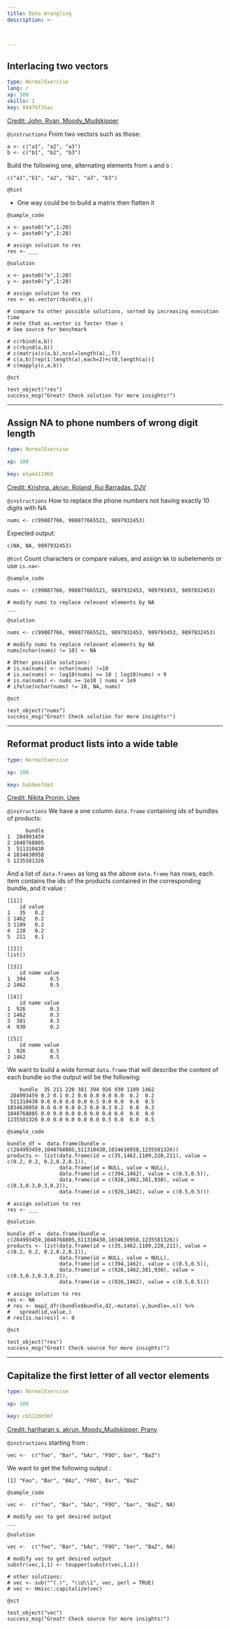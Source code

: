 ```yaml
---
title: Data Wrangling
description: >-
  


---
```

## Interlacing two vectors

```yaml
type: NormalExercise
lang: r
xp: 100
skills: 1
key: 04476f35ac
```

[Credit: John, Ryan, Moody_Mudskipper][1]

[1]: https://stackoverflow.com/questions/50516915/interlacing-two-vectors/50517503

`@instructions`
From two vectors such as those:

    a <- c("a1", "a2", "a3")
    b <- c("b1", "b2", "b3")

Build the following one, alternating elements from `a` and `b` :

    c("a1","b1", "a2", "b2", "a3", "b3")

`@hint`
- One way could be to build a matrix then flatten it


`@sample_code`
```{r}
x <- paste0("x",1:20)
y <- paste0("y",1:20)

# assign solution to res
res <- ___
```
`@solution`
```{r}
x <- paste0("x",1:20)
y <- paste0("y",1:20)

# assign solution to res
res <- as.vector(rbind(x,y))

# compare to other possible solutions, sorted by increasing execution time
# note that as.vector is faster than c
# See source for benchmark

# c(rbind(a,b))
# c(rbind(a,b))
# c(matrix(c(a,b),ncol=length(a),,T))
# c(a,b)[rep(1:length(a),each=2)+c(0,length(a))]
# c(mapply(c,a,b))
```
`@sct`
```{r}
test_object("res")
success_msg("Great! Check solution for more insights!")
```





---
## Assign NA to phone numbers of wrong digit length

```yaml
type: NormalExercise

xp: 100

key: e5a4411969
```

[Credit: Krishna, akrun, Roland, Rui Barradas, DJV][1]

[1]: https://stackoverflow.com/questions/50501950/replace-the-phone-numbers-not-having-exactly-10-digits

`@instructions`
How to replace the phone numbers not having exactly 10 digits with NA

    nums <- c(99887766, 998877665521, 9897932453)

Expected output:

    c(NA, NA, 9897932453)

`@hint`
Count characters or compare values, and assign `NA` to subelements or use `is.na<-`


`@sample_code`
```{r}
nums <- c(99887766, 998877665521, 9897932453, 989793453, 9897832453)

# modify nums to replace relevant elements by NA
___
```
`@solution`
```{r}
nums <- c(99887766, 998877665521, 9897932453, 989793453, 9897832453)

# modify nums to replace relevant elements by NA
nums[nchar(nums) != 10] <- NA

# Other possible solutions:
# is.na(nums) <- nchar(nums) !=10
# is.na(nums) <- log10(nums) >= 10 | log10(nums) < 9
# is.na(nums) <- nums >= 1e10 | nums < 1e9
# ifelse(nchar(nums) != 10, NA, nums)
```
`@sct`
```{r}
test_object("nums")
success_msg("Great! Check solution for more insights!")
```





---
## Reformat product lists into a wide table

```yaml
type: NormalExercise

xp: 100

key: bab9ee7da3
```

[Credit: Nikita Pronin,  Uwe][1]

[1]: https://stackoverflow.com/questions/50464389/make-a-named-table-from-list-of-dataframes

`@instructions`
We have a one column `data.frame` containing ids of bundles of products:

          bundle
    1  284993459
    2 1048768805
    3  511310430
    4 1034630958
    5 1235581326

And a list of `data.frames` as long as the above `data.frame` has rows, each item contains the ids of the products contained in the corresponding bundle, and it value :

    [[1]]
        id value
    1   35   0.2
    2 1462   0.2
    3 1109   0.2
    4  220   0.2
    5  211   0.1
    
    [[2]]
    list()
    
    [[3]]
        id name value
    1  394        0.5
    2 1462        0.5
    
    [[4]]
        id name value
    1  926        0.3
    2 1462        0.3
    3  381        0.3
    4  930        0.2
    
    [[5]]
        id name value
    1  926        0.5
    2 1462        0.5
    

We want to build a wide format `data.frame` that will describe the content of each bundle so the output will be the following:

        bundle  35 211 220 381 394 926 930 1109 1462
     284993459 0.2 0.1 0.2 0.0 0.0 0.0 0.0  0.2  0.2
     511310430 0.0 0.0 0.0 0.0 0.5 0.0 0.0  0.0  0.5
    1034630958 0.0 0.0 0.0 0.3 0.0 0.3 0.2  0.0  0.3
    1048768805 0.0 0.0 0.0 0.0 0.0 0.0 0.0  0.0  0.0
    1235581326 0.0 0.0 0.0 0.0 0.0 0.5 0.0  0.0  0.5



`@sample_code`
```{r}
bundle_df =  data.frame(bundle =  c(284993459,1048768805,511310430,1034630958,1235581326))
products <- list(data.frame(id = c(35,1462,1109,220,211), value = c(0.2, 0.2, 0.2,0.2,0.1)), 
                 data.frame(id = NULL, value = NULL), 
                 data.frame(id = c(394,1462), value = c(0.5,0.5)),
                 data.frame(id = c(926,1462,381,930), value = c(0.3,0.3,0.3,0.2)),
                 data.frame(id = c(926,1462), value = c(0.5,0.5)))

# assign solution to res
res <- ___
```
`@solution`
```{r}
bundle_df =  data.frame(bundle =  c(284993459,1048768805,511310430,1034630958,1235581326))
products <- list(data.frame(id = c(35,1462,1109,220,211), value = c(0.2, 0.2, 0.2,0.2,0.1)), 
                 data.frame(id = NULL, value = NULL), 
                 data.frame(id = c(394,1462), value = c(0.5,0.5)),
                 data.frame(id = c(926,1462,381,930), value = c(0.3,0.3,0.3,0.2)),
                 data.frame(id = c(926,1462), value = c(0.5,0.5)))

# assign solution to res
res <- NA
# res <- map2_dfr(bundle$bundle,d2,~mutate(.y,bundle=.x)) %>%
#   spread(id,value,)
# res[is.na(res)] <- 0
```
`@sct`
```{r}
test_object("res")
success_msg("Great! Check source for more insights!")
```





---
## Capitalize the first letter of all vector elements

```yaml
type: NormalExercise

xp: 100

key: cb512dd36f
```

[Credit: hariharan s, akrun, Moody_Mudskipper, Prany][1]

[1]: https://stackoverflow.com/questions/50425489/how-to-capitalise-the-first-character-of-a-value-for-selected-values-in-a-column

`@instructions`
starting from :

    vec <-  c("foo", "Bar", "bAz", "FOO", bar", "BaZ")

We want to get the following output :

    [1] "Foo", "Bar", "BAz", "FOO", Bar", "BaZ"



`@sample_code`
```{r}
vec <-  c("foo", "Bar", "bAz", "FOO", "bar", "BaZ", NA)

# modify vec to get desired output
___
```
`@solution`
```{r}
vec <-  c("foo", "Bar", "bAz", "FOO", "bar", "BaZ", NA)

# modify vec to get desired output
substr(vec,1,1) <- toupper(substr(vec,1,1))

# other solutions:
# vec <- sub("^(.)", "\\U\\1", vec, perl = TRUE)
# vec <- Hmisc::capitalize(vec)
```
`@sct`
```{r}
test_object("vec")
success_msg("Great! Check source for more insights!")
```




